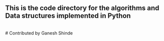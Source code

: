 ## This is the code directory for the algorithms and Data structures implemented in Python

 <br>
# Contributed by Ganesh Shinde 
<br>
